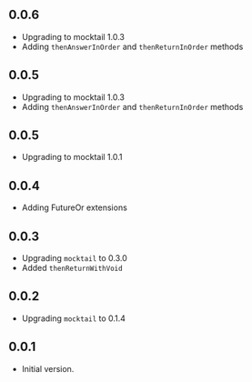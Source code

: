 ## 0.0.6
- Upgrading to mocktail 1.0.3
- Adding `thenAnswerInOrder` and `thenReturnInOrder` methods

## 0.0.5
- Upgrading to mocktail 1.0.3
- Adding `thenAnswerInOrder` and `thenReturnInOrder` methods

## 0.0.5
- Upgrading to mocktail 1.0.1

## 0.0.4
- Adding FutureOr extensions

## 0.0.3

- Upgrading `mocktail` to 0.3.0
- Added `thenReturnWithVoid`

## 0.0.2

- Upgrading `mocktail` to 0.1.4

## 0.0.1

- Initial version.
